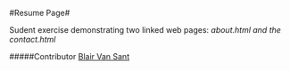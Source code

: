 #Resume Page#

Sudent exercise demonstrating two linked web pages:
	*about.html and the contact.html*



#####Contributor
[Blair Van Sant](https://github.com/blairvansant)
